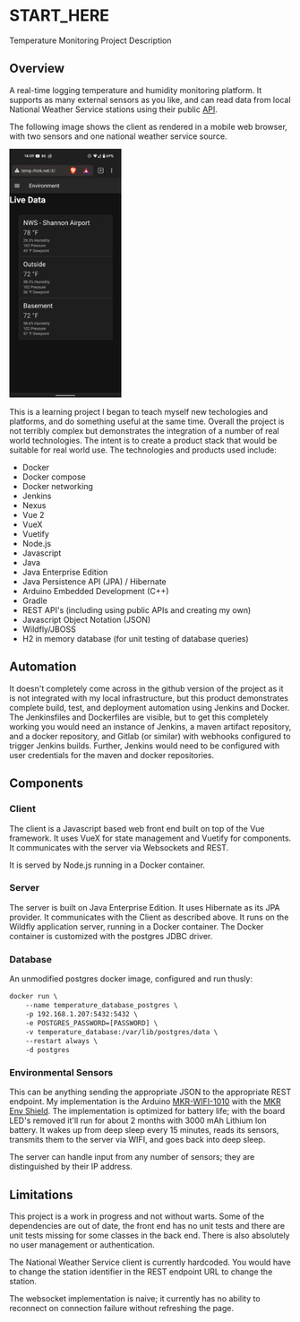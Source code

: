 # START_HERE
Temperature Monitoring Project Description

## Overview

A real-time logging temperature and humidity monitoring platform. It supports as many external sensors as you like, and can read data from local National Weather Service stations using their public [API](https://www.weather.gov/documentation/services-web-api).

The following image shows the client as rendered in a mobile web browser, with two sensors and one national weather service source.

<img src="signal-2022-06-20-140959.jpg" width="200"/>

This is a learning project I began to teach myself new techologies and platforms, and do something useful at the same time. Overall the project is not terribly complex but demonstrates the integration of a number of real world technologies. The intent is to create a product stack that would be suitable for real world use. The technologies and products used include:

- Docker
- Docker compose
- Docker networking
- Jenkins
- Nexus
- Vue 2
- VueX
- Vuetify
- Node.js
- Javascript
- Java
- Java Enterprise Edition
- Java Persistence API (JPA) / Hibernate
- Arduino Embedded Development (C++)
- Gradle
- REST API's (including using public APIs and creating my own)
- Javascript Object Notation (JSON)
- Wildfly/JBOSS
- H2 in memory database (for unit testing of database queries)

## Automation

It doesn't completely come across in the github version of the project as it is not integrated with my local infrastructure, but this product demonstrates complete build, test, and deployment automation using Jenkins and Docker. The Jenkinsfiles and Dockerfiles are visible, but to get this completely working you would need an instance of Jenkins, a maven artifact repository, and a docker repository, and Gitlab (or similar) with webhooks configured to trigger Jenkins builds. Further, Jenkins would need to be configured with user credentials for the maven and docker repositories.

## Components

### Client

The client is a Javascript based web front end built on top of the Vue framework. It uses VueX for state management and Vuetify for components. It communicates with the server via Websockets and REST.

It is served by Node.js running in a Docker container.

### Server

The server is built on Java Enterprise Edition. It uses Hibernate as its JPA provider. It communicates with the Client as described above. It runs on the Wildfly application server, running in a Docker container. The Docker container is customized with the postgres JDBC driver.

### Database

An unmodified postgres docker image, configured and run thusly: 
```
docker run \
    --name temperature_database_postgres \
    -p 192.168.1.207:5432:5432 \
    -e POSTGRES_PASSWORD=[PASSWORD] \
    -v temperature_database:/var/lib/postgres/data \
    --restart always \
    -d postgres
```

### Environmental Sensors

This can be anything sending the appropriate JSON to the appropriate REST endpoint. My implementation is the Arduino [MKR-WIFI-1010](https://store-usa.arduino.cc/products/arduino-mkr-wifi-1010?selectedStore=us) with the [MKR Env Shield](https://store.arduino.cc/collections/sensors-environment/products/arduino-mkr-env-shield-rev2). The implementation is optimized for battery life; with the board LED's removed it'll run for about 2 months with 3000 mAh Lithium Ion battery. It wakes up from deep sleep every 15 minutes, reads its sensors, transmits them to the server via WIFI, and goes back into deep sleep.

The server can handle input from any number of sensors; they are distinguished by their IP address.

## Limitations

This project is a work in progress and not without warts. Some of the dependencies are out of date, the front end has no unit tests and there are unit tests missing for some classes in the back end. There is also absolutely no user management or authentication.

The National Weather Service client is currently hardcoded. You would have to change the station identifier in the REST endpoint URL to change the station.

The websocket implementation is naive; it currently has no ability to reconnect on connection failure without refreshing the page.
